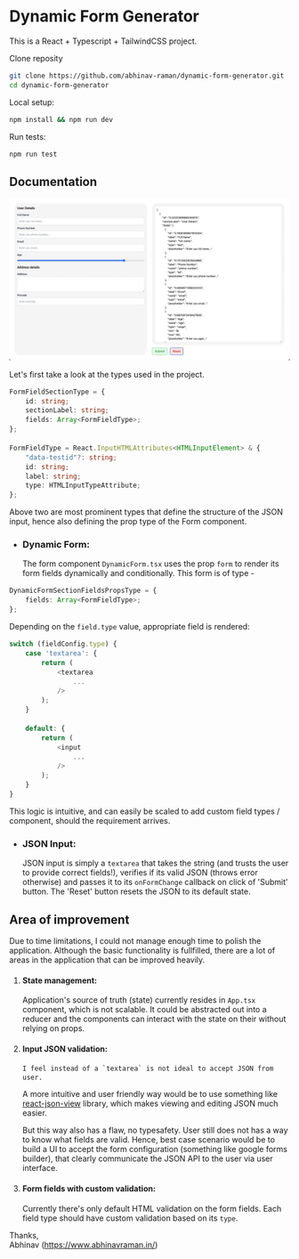 # Dynamic Form Generator

This is a React + Typescript + TailwindCSS project.

Clone reposity

```bash
git clone https://github.com/abhinav-raman/dynamic-form-generator.git
cd dynamic-form-generator
```

Local setup:

```bash
npm install && npm run dev
```

Run tests:

```bash
npm run test
```

## Documentation

![Web view](/src/assets/image.png)

Let's first take a look at the types used in the project.

```typescript
FormFieldSectionType = {
    id: string;
    sectionLabel: string;
    fields: Array<FormFieldType>;
};

FormFieldType = React.InputHTMLAttributes<HTMLInputElement> & {
    "data-testid"?: string;
    id: string;
    label: string;
    type: HTMLInputTypeAttribute;
};
```

Above two are most prominent types that define the structure of the JSON input, hence also defining the prop type of the Form component.

- ### Dynamic Form:
    The form component `DynamicForm.tsx` uses the prop `form` to render its form fields dynamically and conditionally. This form is of type -

```typescript
DynamicFormSectionFieldsPropsType = {
    fields: Array<FormFieldType>;
};
```

Depending on the `field.type` value, appropriate field is rendered:

```typescript
switch (fieldConfig.type) {
    case 'textarea': {
        return (
            <textarea
                ...
            />
        );
    }

    default: {
        return (
            <input
                ...
            />
        );
    }
}
```

This logic is intuitive, and can easily be scaled to add custom field types / component, should the requirement arrives.

- ### JSON Input:
    JSON input is simply a `textarea` that takes the string (and trusts the user to provide correct fields!), verifies if its valid JSON (throws error otherwise) and passes it to its `onFormChange` callback on click of 'Submit' button. The 'Reset' button resets the JSON to its default state.

## Area of improvement

Due to time limitations, I could not manage enough time to polish the application. Although the basic functionality is fullfilled, there are a lot of areas in the application that can be improved heavily.

1.  #### State management:
    Application's source of truth (state) currently resides in `App.tsx` component, which is not scalable. It could be abstracted out into a reducer and the components can interact with the state on their without relying on props.
2.  #### Input JSON validation:

        I feel instead of a `textarea` is not ideal to accept JSON from user.

    A more intuitive and user friendly way would be to use something like [react-json-view](https://www.npmjs.com/package/react-json-view) library, which makes viewing and editing JSON much easier.

    But this way also has a flaw, no typesafety. User still does not has a way to know what fields are valid. Hence, best case scenario would be to build a UI to accept the form configuration (something like google forms builder), that clearly communicate the JSON API to the user via user interface.

3.  #### Form fields with custom validation:
    Currently there's only default HTML validation on the form fields. Each field type should have custom validation based on its `type`.

Thanks, <br />
Abhinav (https://www.abhinavraman.in/)
